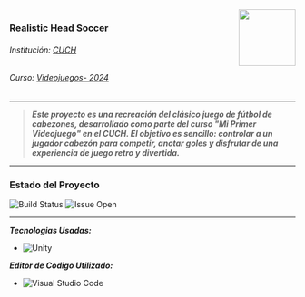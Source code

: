 <img align="right" width="100" height="100" src="https://i.imgur.com/fMsxzfs.jpeg">

### Realistic Head Soccer
###### Institución: [CUCH](https://cuch.gob.ar/)
###### Curso: [Videojuegos- 2024](https://cuch.gob.ar/wp-content/uploads/2024/08/tu-primer-videojuego-Programa.pdf) 

---

>***Este proyecto es una recreación del clásico juego de fútbol de cabezones, desarrollado como parte del curso "Mi Primer Videojuego" en el CUCH. El objetivo es sencillo: controlar a un jugador cabezón para competir, anotar goles y disfrutar de una experiencia de juego retro y divertida.***

---

### Estado del Proyecto
![Build Status](https://github.com/Bernard2806/Realistic-Head-Soccer/actions/workflows/Unity_Build.yml/badge.svg)
![Issue Open](https://img.shields.io/github/issues/Bernard2806/Realistic-Head-Soccer.svg)

---

***Tecnologias Usadas:***

- ![Unity](https://img.shields.io/badge/Unity-100000?style=for-the-badge&logo=unity&logoColor=white)

***Editor de Codigo Utilizado:***
- ![Visual Studio Code](https://img.shields.io/badge/Visual_Studio_Code-0078D4?style=for-the-badge&logo=visual%20studio%20code&logoColor=white)
